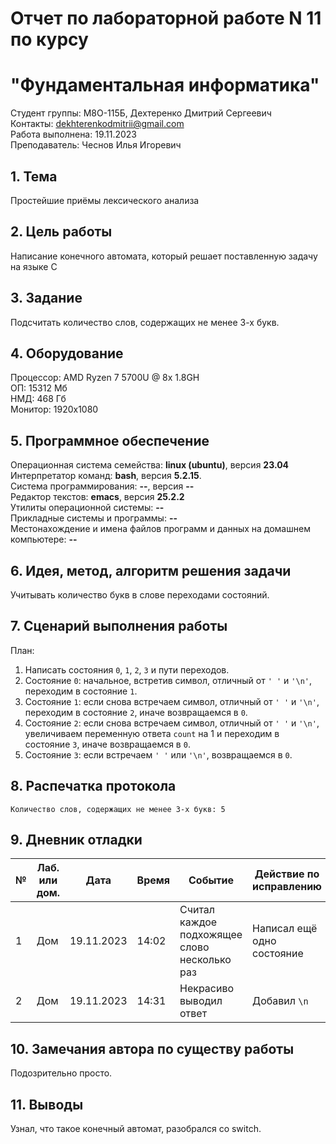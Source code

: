 # Отчет по лабораторной работе N 11 по курсу
# "Фундаментальная информатика"

Студент группы: M8О-115Б, Дехтеренко Дмитрий Сергеевич\
Контакты: dekhterenkodmitrii@gmail.com \
Работа выполнена: 19.11.2023\
Преподаватель: Чеснов Илья Игоревич

## 1. Тема

Простейшие приёмы лексического анализа

## 2. Цель работы

Написание конечного автомата, который решает поставленную задачу на языке C

## 3. Задание

Подсчитать количество слов, содержащих не менее 3-х букв.

## 4. Оборудование

Процессор: AMD Ryzen 7 5700U @ 8x 1.8GH\
ОП: 15312 Мб\
НМД: 468 Гб\
Монитор: 1920x1080

## 5. Программное обеспечение

Операционная система семейства: **linux (ubuntu)**, версия **23.04**\
Интерпретатор команд: **bash**, версия **5.2.15**.\
Система программирования: **--**, версия **--**\
Редактор текстов: **emacs**, версия **25.2.2**\
Утилиты операционной системы: **--**\
Прикладные системы и программы: **--**\
Местонахождение и имена файлов программ и данных на домашнем компьютере: **--**

## 6. Идея, метод, алгоритм решения задачи

Учитывать количество букв в слове переходами состояний.

## 7. Сценарий выполнения работы

План:
1. Написать состояния `0`, `1`, `2`, `3` и пути переходов.
2. Состояние `0`: начальное, встретив символ, отличный от `' '` и `'\n'`, переходим в состояние `1`.
3. Состояние `1`: если снова встречаем символ, отличный от `' '` и `'\n'`, переходим в состояние `2`, иначе возвращаемся в `0`.
4. Состояние `2`: если снова встречаем символ, отличный от `' '` и `'\n'`, увеличиваем переменную ответа `count` на 1 и переходим в состояние `3`, иначе возвращаемся в `0`.
5. Состояние `3`: если встречаем `' '` или `'\n'`, возвращаемся в `0`.

## 8. Распечатка протокола

```
Количество слов, содержащих не менее 3-х букв: 5

```

## 9. Дневник отладки

| № | Лаб. или дом. | Дата       | Время     | Событие                                                | Действие по исправлению   | Примечание     |
|---|---------------|------------|-----------|--------------------------------------------------------|---------------------------|----------------|
|1  | Дом           | 19.11.2023 | 14:02     | Считал каждое подхожящее слово несколько раз               | Написал ещё одно состояние             | |
|2  | Дом           | 19.11.2023 | 14:31     | Некрасиво выводил ответ               | Добавил `\n`| Теперь красиво|

## 10. Замечания автора по существу работы

Подозрительно просто. 

## 11. Выводы

Узнал, что такое конечный автомат, разобрался со switch.

